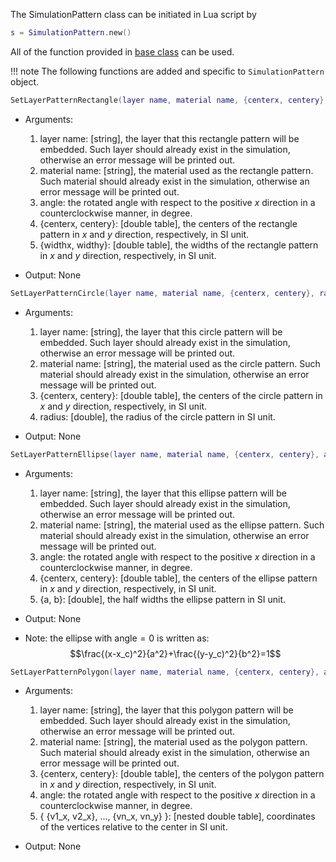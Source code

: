 The SimulationPattern class can be initiated in Lua script by
```lua
s = SimulationPattern.new()
```

All of the function provided in [base class](baseClass.md) can be used.


!!! note
    The following functions are added and specific to `SimulationPattern` object.

```lua
SetLayerPatternRectangle(layer name, material name, {centerx, centery}, angle, {widthx, widthy})
```
* Arguments:
    1. layer name: [string], the layer that this rectangle pattern will be embedded. Such layer should already exist in the simulation, otherwise an error message will be printed out.
    2. material name: [string],  the material used as the rectangle pattern. Such material should already exist in the simulation, otherwise an error message will be printed out.
    3. angle: the rotated angle with respect to the positive $x$ direction in a counterclockwise manner, in degree.
    4. {centerx, centery}: [double table], the centers of the rectangle pattern in $x$ and $y$ direction, respectively, in SI unit.
    5. {widthx, widthy}: [double table], the widths of the rectangle pattern in $x$ and $y$ direction, respectively, in SI unit.

* Output: None

```lua
SetLayerPatternCircle(layer name, material name, {centerx, centery}, radius)
```
* Arguments:
    1. layer name: [string], the layer that this circle pattern will be embedded. Such layer should already exist in the simulation, otherwise an error message will be printed out.
    2. material name: [string],  the material used as the circle pattern. Such material should already exist in the simulation, otherwise an error message will be printed out.
    3. {centerx, centery}: [double table], the centers of the circle pattern in $x$ and $y$ direction, respectively, in SI unit.
    4. radius: [double], the radius of the circle pattern in SI unit.

* Output: None

```lua
SetLayerPatternEllipse(layer name, material name, {centerx, centery}, angle, {a, b})
```
* Arguments:
    1. layer name: [string], the layer that this ellipse pattern will be embedded. Such layer should already exist in the simulation, otherwise an error message will be printed out.
    2. material name: [string],  the material used as the ellipse pattern. Such material should already exist in the simulation, otherwise an error message will be printed out.
    3. angle: the rotated angle with respect to the positive $x$ direction in a counterclockwise manner, in degree.
    4. {centerx, centery}: [double table], the centers of the ellipse pattern in $x$ and $y$ direction, respectively, in SI unit.
    5. {a, b}: [double], the half widths the ellipse pattern in SI unit.

* Output: None

* Note: the ellipse with angle$=0$ is written as:
    $$\frac{(x-x_c)^2}{a^2}+\frac{(y-y_c)^2}{b^2}=1$$

```lua
SetLayerPatternPolygon(layer name, material name, {centerx, centery}, angle, { {v1_x, v2_x}, ..., {vn_x, vn_y} })
```
* Arguments:
    1. layer name: [string], the layer that this polygon pattern will be embedded. Such layer should already exist in the simulation, otherwise an error message will be printed out.
    2. material name: [string],  the material used as the polygon pattern. Such material should already exist in the simulation, otherwise an error message will be printed out.
    3. {centerx, centery}: [double table], the centers of the polygon pattern in $x$ and $y$ direction, respectively, in SI unit.
    4. angle: the rotated angle with respect to the positive $x$ direction in a counterclockwise manner, in degree.
    5. { {v1_x, v2_x}, ..., {vn_x, vn_y} }: [nested double table], coordinates of the vertices relative to the center in SI unit.

* Output: None
